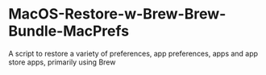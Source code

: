 # MacOS-Restore-w-Brew-Brew-Bundle-MacPrefs
A script to restore a variety of preferences, app preferences, apps and app store apps, primarily using Brew
